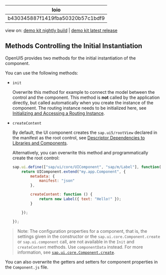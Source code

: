 <!-- loiob430345887f1419fba50320b57c1bdf9 -->

| loio |
| -----|
| b430345887f1419fba50320b57c1bdf9 |

<div id="loio">

view on: [demo kit nightly build](https://openui5nightly.hana.ondemand.com/#/topic/b430345887f1419fba50320b57c1bdf9) | [demo kit latest release](https://openui5.hana.ondemand.com/#/topic/b430345887f1419fba50320b57c1bdf9)</div>

## Methods Controlling the Initial Instantiation

OpenUI5 provides two methods for the initial instantiation of the component.

You can use the following methods:

-   `init`

    Overwrite this method for example to connect the model between the control and the component. This method is **not** called by the application directly, but called automatically when you create the instance of the component. The routing instance needs to be initialized here, see [Initializing and Accessing a Routing Instance](Initializing_and_Accessing_a_Routing_Instance_acdb6cd.md).

-   `createContent`

    By default, the UI component creates the `sap.ui5/rootView` declared in the manifest as the root control, see [Descriptor Dependencies to Libraries and Components](Descriptor_Dependencies_to_Libraries_and_Components_8521ad1.md).

    Alternatively, you can overwrite this method and programmatically create the root control:

    ``` js
    sap.ui.define(["sap/ui/core/UIComponent", "sap/m/Label"], function(UIComponent, Label) {
        return UIComponent.extend("my.app.Component", {
            metadata: {
                manifest: "json"
            },
    
            createContent: function () {
                return new Label({ text: "Hello!" });
            }
    
        });
    
    });
    ```


> Note:
> The configuration properties for a component, that is, the settings given in the constructor or the `sap.ui.core.Component.create` or `sap.ui.component` call, are not available in the `Init` and `createContent` methods. Use `componentData` instead. For more information, see [`sap.ui.core.Component.create`](https://openui5.hana.ondemand.com/#/api/sap.ui.core.Component/methods/sap.ui.core.Component.create).
> 
> 

You can also overwrite the getters and setters for component properties in the `Component.js` file.

